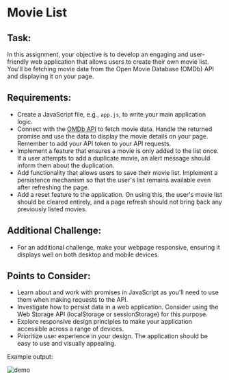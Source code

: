 # Movie List

## Task:

In this assignment, your objective is to develop an engaging and user-friendly web application that allows users to create their own movie list. You'll be fetching movie data from the Open Movie Database (OMDb) API and displaying it on your page.

## Requirements:

- Create a JavaScript file, e.g., `app.js`, to write your main application logic.
- Connect with the [OMDb API](https://www.omdbapi.com/) to fetch movie data. Handle the returned promise and use the data to display the movie details on your page. Remember to add your API token to your API requests.
- Implement a feature that ensures a movie is only added to the list once. If a user attempts to add a duplicate movie, an alert message should inform them about the duplication.
- Add functionality that allows users to save their movie list. Implement a persistence mechanism so that the user's list remains available even after refreshing the page.
- Add a reset feature to the application. On using this, the user's movie list should be cleared entirely, and a page refresh should not bring back any previously listed movies.

## Additional Challenge:

- For an additional challenge, make your webpage responsive, ensuring it displays well on both desktop and mobile devices.

## Points to Consider:

- Learn about and work with promises in JavaScript as you'll need to use them when making requests to the API.
- Investigate how to persist data in a web application. Consider using the Web Storage API (localStorage or sessionStorage) for this purpose.
- Explore responsive design principles to make your application accessible across a range of devices.
- Prioritize user experience in your design. The application should be easy to use and visually appealing.

Example output:

![demo](./demo.png)